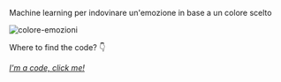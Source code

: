 Machine learning per indovinare un'emozione in base a un colore scelto

![colore-emozioni](https://user-images.githubusercontent.com/28058955/118140471-abccdd00-b408-11eb-81e1-32542379807e.png)

Where to find the code? 👇

*[I'm a code, click me!](https://editor.p5js.org/MariangelaC/full/HQDkDep47)*

